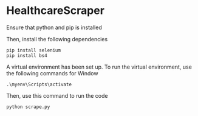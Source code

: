 # HealthcareScraper

Ensure that python and pip is installed

Then, install the following dependencies
```
pip install selenium
pip install bs4
```

A virtual environment has been set up. To run the virtual environment, use the following commands for Window
```
.\myenv\Scripts\activate
```

Then, use this command to run the code 
```
python scrape.py
```